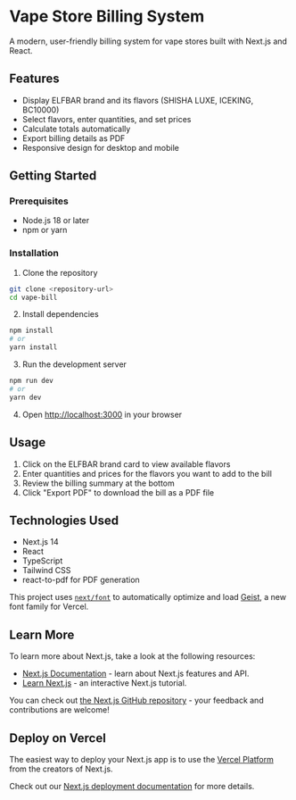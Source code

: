 # Vape Store Billing System

A modern, user-friendly billing system for vape stores built with Next.js and React.

## Features

- Display ELFBAR brand and its flavors (SHISHA LUXE, ICEKING, BC10000)
- Select flavors, enter quantities, and set prices
- Calculate totals automatically
- Export billing details as PDF
- Responsive design for desktop and mobile

## Getting Started

### Prerequisites

- Node.js 18 or later
- npm or yarn

### Installation

1. Clone the repository
```bash
git clone <repository-url>
cd vape-bill
```

2. Install dependencies
```bash
npm install
# or
yarn install
```

3. Run the development server
```bash
npm run dev
# or
yarn dev
```

4. Open [http://localhost:3000](http://localhost:3000) in your browser

## Usage

1. Click on the ELFBAR brand card to view available flavors
2. Enter quantities and prices for the flavors you want to add to the bill
3. Review the billing summary at the bottom
4. Click "Export PDF" to download the bill as a PDF file

## Technologies Used

- Next.js 14
- React
- TypeScript
- Tailwind CSS
- react-to-pdf for PDF generation

This project uses [`next/font`](https://nextjs.org/docs/app/building-your-application/optimizing/fonts) to automatically optimize and load [Geist](https://vercel.com/font), a new font family for Vercel.

## Learn More

To learn more about Next.js, take a look at the following resources:

- [Next.js Documentation](https://nextjs.org/docs) - learn about Next.js features and API.
- [Learn Next.js](https://nextjs.org/learn) - an interactive Next.js tutorial.

You can check out [the Next.js GitHub repository](https://github.com/vercel/next.js) - your feedback and contributions are welcome!

## Deploy on Vercel

The easiest way to deploy your Next.js app is to use the [Vercel Platform](https://vercel.com/new?utm_medium=default-template&filter=next.js&utm_source=create-next-app&utm_campaign=create-next-app-readme) from the creators of Next.js.

Check out our [Next.js deployment documentation](https://nextjs.org/docs/app/building-your-application/deploying) for more details.
